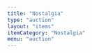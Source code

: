 ```yaml
---
title: "Nostalgia"
type: "auction"
layout: "items"
itemCategory: "Nostalgia"
menu: "auction"
---
```

